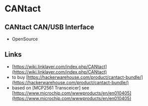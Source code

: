 # CANtact

## CANtact CAN/USB Interface

* OpenSource

## Links

* [https://wiki.linklayer.com/index.php/CANtact](https://wiki.linklayer.com/index.php/CANtact)
* to buy [https://hackerwarehouse.com/product/cantact-bundle/](https://hackerwarehouse.com/product/cantact-bundle/)
* based on \[MCP2561 Transceicer\] see [https://www.microchip.com/wwwproducts/en/en010405](https://www.microchip.com/wwwproducts/en/en010405)

